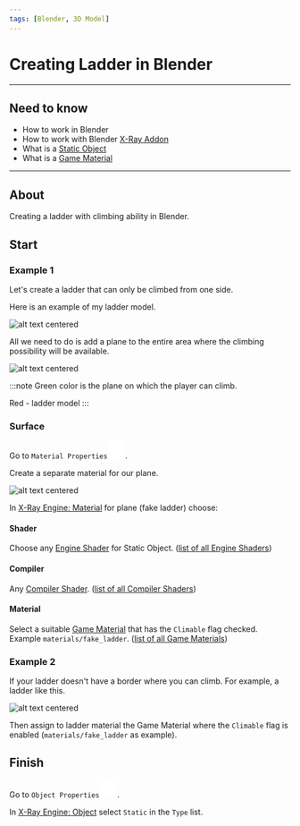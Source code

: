 ```yaml
---
tags: [Blender, 3D Model]
---
```


# Creating Ladder in Blender

___

## Need to know

- How to work in Blender
- How to work with Blender [X-Ray Addon](../../modding-tools/blender/README.mdx)
- What is a [Static Object](../../glossary/glossary.html#static-object)
- What is a [Game Material](../../glossary/glossary.html#game-material)

___

## About

Creating a ladder with climbing ability in Blender.

## Start

### Example 1

Let's create a ladder that can only be climbed from one side.

Here is an example of my ladder model.

![alt text centered](assets/images/creating-ladder-in-blender-model-example-1.png)

All we need to do is add a plane to the entire area where the climbing possibility will be available.

![alt text centered](assets/images/creating-ladder-in-blender-plane.png)

:::note
Green color is the plane on which the player can climb.

Red - ladder model
:::

### Surface

Go to `Material Properties`![Material Properties svg-icon](../../../static/icons/blender/material.svg).

Create a separate material for our plane.

![alt text centered](assets/images/creating-ladder-in-blender-material.png)

In [X-Ray Engine: Material](../../modding-tools/blender/addon-panels/panel-material.md) for plane (fake ladder) choose:

#### Shader

Choose any [Engine Shader](../../glossary/glossary.html#engine-shader) for Static Object. ([list of all Engine Shaders](../../references/shaders/engine-shaders-list.md))

#### Compiler

Any [Compiler Shader](../../glossary/glossary.html#compiler-shader). ([list of all Compiler Shaders](../../references/shaders/compiler-shaders-list.md))

#### Material

Select a suitable [Game Material](../../glossary/glossary.html#game-material) that has the `Climable` flag checked. Example `materials/fake_ladder`. ([list of all Game Materials](../../references/materials/materials-list.md))

### Example 2

If your ladder doesn't have a border where you can climb. For example, a ladder like this.

![alt text centered](assets/images/creating-ladder-in-blender-example-2.png)

Then assign to ladder material the Game Material where the `Climable` flag is enabled (`materials/fake_ladder` as example).

## Finish

Go to `Object Properties`![Object Properties svg-icon](../../../static/icons/blender/object-data.svg).

In [X-Ray Engine: Object](../../modding-tools/blender/addon-panels/panel-object.md) select `Static` in the `Type` list.
